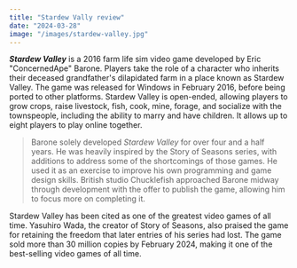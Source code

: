 ```yaml
---
title: "Stardew Vally review"
date: "2024-03-28"
image: "/images/stardew-valley.jpg"
---
```


__*Stardew Valley*__ is a 2016 farm life sim video game developed by Eric "ConcernedApe" Barone. Players take the role of a character who inherits their deceased grandfather's dilapidated farm in a place known as Stardew Valley. The game was released for Windows in February 2016, before being ported to other platforms. Stardew Valley is open-ended, allowing players to grow crops, raise livestock, fish, cook, mine, forage, and socialize with the townspeople, including the ability to marry and have children. It allows up to eight players to play online together.

>Barone solely developed *Stardew Valley* for over four and a half years. He was heavily inspired by the Story of Seasons series, with additions to address some of the shortcomings of those games. He used it as an exercise to improve his own programming and game design skills. British studio Chucklefish approached Barone midway through development with the offer to publish the game, allowing him to focus more on completing it.

Stardew Valley has been cited as one of the greatest video games of all time. Yasuhiro Wada, the creator of Story of Seasons, also praised the game for retaining the freedom that later entries of his series had lost. The game sold more than 30 million copies by February 2024, making it one of the best-selling video games of all time.